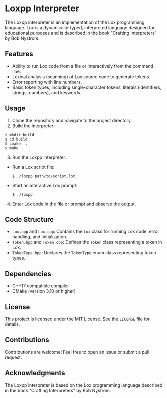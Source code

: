 # Loxpp Interpreter

The Loxpp interpreter is an implementation of the Lox programming language. Lox is a dynamically-typed, interpreted language designed for educational purposes and is described in the book "Crafting Interpreters" by Bob Nystrom.

## Features

- Ability to run Lox code from a file or interactively from the command line.
- Lexical analysis (scanning) of Lox source code to generate tokens.
- Error reporting with line numbers.
- Basic token types, including single-character tokens, literals (identifiers, strings, numbers), and keywords.

## Usage

1. Clone the repository and navigate to the project directory.
2. Build the interpreter:

```
$ mkdir build
$ cd build
$ cmake ..
$ make
```


3. Run the Loxpp interpreter:
- Run a Lox script file:
  ```
  $ ./loxpp path/to/script.lox
  ```
- Start an interactive Lox prompt:
  ```
  $ ./loxpp
  ```
4. Enter Lox code in the file or prompt and observe the output.

## Code Structure

- `Lox.hpp` and `Lox.cpp`: Contains the `Lox` class for running Lox code, error handling, and initialization.
- `Token.hpp` and `Token.cpp`: Defines the `Token` class representing a token in Lox.
- `TokenType.hpp`: Declares the `TokenType` enum class representing token types.


## Dependencies

- C++17 compatible compiler
- CMake (version 3.10 or higher)

## License

This project is licensed under the MIT License. See the `LICENSE` file for details.

## Contributions

Contributions are welcome! Feel free to open an issue or submit a pull request.

## Acknowledgments

The Loxpp interpreter is based on the Lox programming language described in the book "Crafting Interpreters" by Bob Nystrom.
